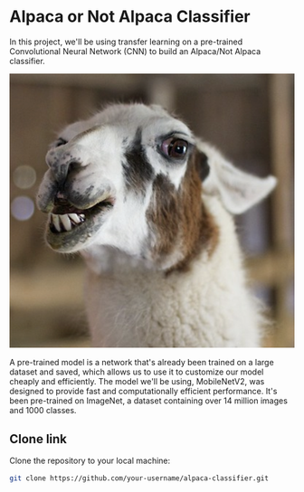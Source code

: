 # Alpaca or Not Alpaca Classifier

In this project, we'll be using transfer learning on a pre-trained Convolutional Neural Network (CNN) to build an Alpaca/Not Alpaca classifier.

![Alpaca](images/alpaca.png)

A pre-trained model is a network that's already been trained on a large dataset and saved, which allows us to use it to customize our model cheaply and efficiently. The model we'll be using, MobileNetV2, was designed to provide fast and computationally efficient performance. It's been pre-trained on ImageNet, a dataset containing over 14 million images and 1000 classes.

## Clone link

Clone the repository to your local machine:
   ```bash
   git clone https://github.com/your-username/alpaca-classifier.git
